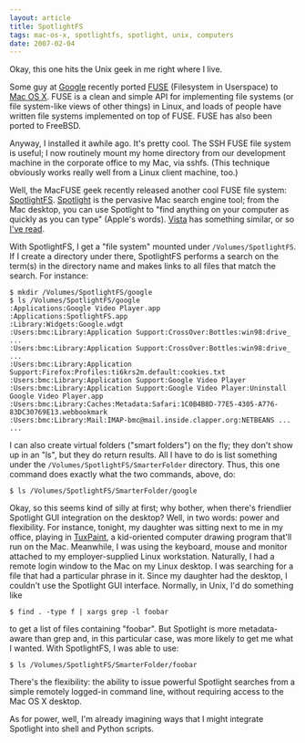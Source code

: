 ```yaml
---
layout: article
title: SpotlightFS
tags: mac-os-x, spotlightfs, spotlight, unix, computers
date: 2007-02-04
---
```


Okay, this one hits the Unix geek in me right where I live.

Some guy at [Google][] recently ported [FUSE][] (Filesystem in Userspace)
to [Mac OS X][]. FUSE is a clean and simple API for implementing file
systems (or file system-like views of other things) in Linux, and loads of
people have written file systems implemented on top of FUSE. FUSE has also
been ported to FreeBSD.

Anyway, I installed it awhile ago. It's pretty cool. The SSH FUSE file
system is useful; I now routinely mount my home directory from our
development machine in the corporate office to my Mac, via sshfs. (This
technique obviously works really well from a Linux client machine, too.)

Well, the MacFUSE geek recently released another cool FUSE file system:
[SpotlightFS][]. [Spotlight][] is the pervasive Mac search engine tool;
from the Mac desktop, you can use Spotlight to "find anything on your
computer as quickly as you can type" (Apple's words). [Vista][] has
something similar, or so [I've read][].

With SpotlightFS, I get a "file system" mounted under
`/Volumes/SpotlightFS`. If I create a directory under there, SpotlightFS
performs a search on the term(s) in the directory name and makes links to
all files that match the search. For instance:

    $ mkdir /Volumes/SpotlightFS/google
    $ ls /Volumes/SpotlightFS/google
    :Applications:Google Video Player.app
    :Applications:SpotlightFS.app
    :Library:Widgets:Google.wdgt
    :Users:bmc:Library:Application Support:CrossOver:Bottles:win98:drive_ ...
    :Users:bmc:Library:Application Support:CrossOver:Bottles:win98:drive_ ...
    :Users:bmc:Library:Application Support:Firefox:Profiles:ti6krs2m.default:cookies.txt
    :Users:bmc:Library:Application Support:Google Video Player
    :Users:bmc:Library:Application Support:Google Video Player:Uninstall Google Video Player.app
    :Users:bmc:Library:Caches:Metadata:Safari:1C0B4B8D-77E5-4305-A776-83DC30769E13.webbookmark
    :Users:bmc:Library:Mail:IMAP-bmc@mail.inside.clapper.org:NETBEANS ...
    ...

I can also create virtual folders ("smart folders") on the fly;
they don't show up in an "ls", but they do return results. All I
have to do is list something under the
`/Volumes/SpotlightFS/SmarterFolder` directory. Thus, this one
command does exactly what the two commands, above, do:

    $ ls /Volumes/SpotlightFS/SmarterFolder/google

Okay, so this seems kind of silly at first; why bother, when there's
friendlier Spotlight GUI integration on the desktop? Well, in two words:
power and flexibility. For instance, tonight, my daughter was sitting next
to me in my office, playing in [TuxPaint][], a kid-oriented computer
drawing program that'll run on the Mac. Meanwhile, I was using the
keyboard, mouse and monitor attached to my employer-supplied Linux
workstation. Naturally, I had a remote login window to the Mac on my Linux
desktop. I was searching for a file that had a particular phrase in it.
Since my daughter had the desktop, I couldn't use the Spotlight GUI
interface. Normally, in Unix, I'd do something like

    $ find . -type f | xargs grep -l foobar

to get a list of files containing "foobar". But Spotlight is more
metadata-aware than grep and, in this particular case, was more
likely to get me what I wanted. With SpotlightFS, I was able to
use:

    $ ls /Volumes/SpotlightFS/SmarterFolder/foobar

There's the flexibility: the ability to issue powerful Spotlight searches
from a simple remotely logged-in command line, without requiring access to
the Mac OS X desktop.

As for power, well, I'm already imagining ways that I might integrate
Spotlight into shell and Python scripts.

[Google]: http://www.google.com/
[FUSE]: http://fuse.sourceforge.net/
[Mac OS X]: http://code.google.com/p/macfuse/
[SpotlightFS]: http://code.google.com/p/macfuse/wiki/MACFUSE_FS_SPOTLIGHTFS
[Spotlight]: http://www.apple.com/macosx/features/spotlight/
[Vista]: http://www.microsoft.com/windows/products/windowsvista/default.mspx
[I've read]: http://www.eweek.com/article2/0,1895,1842175,00.asp
[TuxPaint]: http://www.tuxpaint.org/
